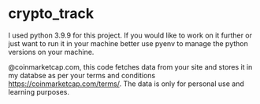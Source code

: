 # crypto_track

I used python 3.9.9 for this project. If you would like to work on it further or just want to run it in your machine better use pyenv to manage the python versions on your machine.

@coinmarketcap.com, this code fetches data from your site and stores it in my databse as per your terms and conditions https://coinmarketcap.com/terms/. The data is only for personal use and learning purposes. 